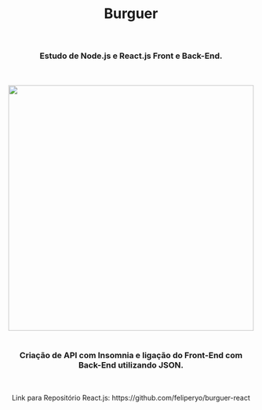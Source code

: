 <h1 align="center">
  Burguer</h1>
<br>
<h3 align="center">Estudo de Node.js e React.js Front e Back-End.</h3>
<br>
<br>

<div align="center">
  <img width="500px" src="https://github.com/feliperyo/hamburgueria-react/blob/master/src/assets/mockup.png?raw=true"/>
</div>
<br>
<h3 align="center">Criação de API com Insomnia e ligação do Front-End com Back-End utilizando JSON.</h3>
<br>
<p align="center">Link para Repositório React.js: https://github.com/feliperyo/burguer-react</p>
